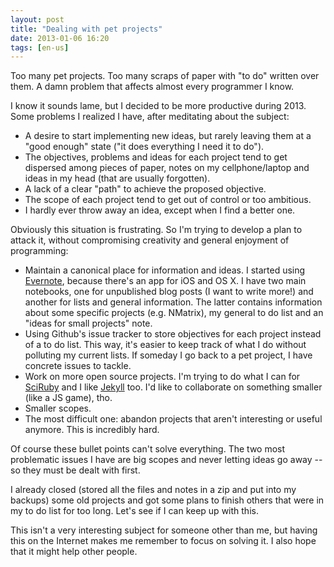 ```yaml
---
layout: post
title: "Dealing with pet projects"
date: 2013-01-06 16:20
tags: [en-us]
---
```


Too many pet projects. Too many scraps of paper with "to do" written over them. A damn problem that affects almost every programmer I know.

I know it sounds lame, but I decided to be more productive during 2013. Some problems I realized I have, after meditating about the subject:

- A desire to start implementing new ideas, but rarely leaving them at a "good enough" state ("it does everything I need it to do").
- The objectives, problems and ideas for each project tend to get dispersed among pieces of paper, notes on my cellphone/laptop and ideas in my head (that are usually forgotten).
- A lack of a clear "path" to achieve the proposed objective.
- The scope of each project tend to get out of control or too ambitious.
- I hardly ever throw away an idea, except when I find a better one.

<!--more-->

Obviously this situation is frustrating. So I'm trying to develop a plan to attack it, without compromising creativity and general enjoyment of programming:

- Maintain a canonical place for information and ideas. I started using [Evernote](http://evernote.com), because there's an app for iOS and OS X. I have two main notebooks, one for unpublished blog posts (I want to write more!) and another for lists and general information. The latter contains information about some specific projects (e.g. NMatrix), my general to do list and an "ideas for small projects" note.
- Using Github's issue tracker to store objectives for each project instead of a to do list. This way, it's easier to keep track of what I do without polluting my current lists. If someday I go back to a pet project, I have concrete issues to tackle.
- Work on more open source projects. I'm trying to do what I can for [SciRuby](http://sciruby.com) and I like [Jekyll](http://jekyllrb.com/) too. I'd like to collaborate on something smaller (like a JS game), tho.
- Smaller scopes.
- The most difficult one: abandon projects that aren't interesting or useful anymore. This is incredibly hard.

Of course these bullet points can't solve everything. The two most problematic issues I have are big scopes and never letting ideas go away -- so they must be dealt with first.

I already closed (stored all the files and notes in a zip and put into my backups) some old projects and got some plans to finish others that were in my to do list for too long. Let's see if I can keep up with this.

This isn't a very interesting subject for someone other than me, but having this on the Internet makes me remember to focus on solving it. I also hope that it might help other people.